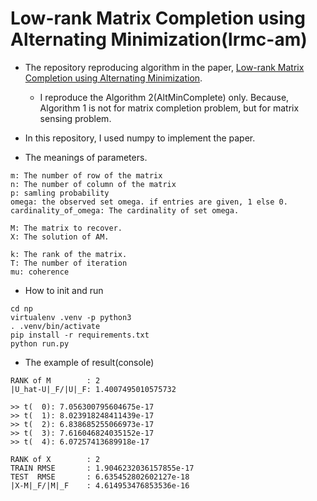 # Low-rank Matrix Completion using Alternating Minimization(lrmc-am)

- The repository reproducing algorithm in the paper, [Low-rank Matrix Completion using Alternating Minimization](https://arxiv.org/abs/1212.0467).
  - I reproduce the Algorithm 2(AltMinComplete) only. Because, Algorithm 1 is not for matrix completion problem, but for matrix sensing problem.

- In this repository, I used numpy to implement the paper.

- The meanings of parameters.
```
m: The number of row of the matrix
n: The number of column of the matrix
p: samling probability
omega: the observed set omega. if entries are given, 1 else 0.
cardinality_of_omega: The cardinality of set omega.

M: The matrix to recover.
X: The solution of AM.

k: The rank of the matrix.
T: The number of iteration
mu: coherence
```

- How to init and run
```
cd np
virtualenv .venv -p python3
. .venv/bin/activate
pip install -r requirements.txt
python run.py
```

- The example of result(console)
```
RANK of M        : 2
|U_hat-U|_F/|U|_F: 1.4007495010575732

>> t(  0): 7.056300795604675e-17
>> t(  1): 8.023918248411439e-17
>> t(  2): 6.838685255066973e-17
>> t(  3): 7.616046824035152e-17
>> t(  4): 6.07257413689918e-17

RANK of X        : 2
TRAIN RMSE       : 1.9046232036157855e-17
TEST  RMSE       : 6.635452802602127e-18
|X-M|_F/|M|_F    : 4.614953476853536e-16
```
